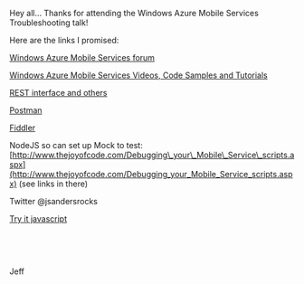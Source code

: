 Hey all… Thanks for attending the Windows Azure Mobile Services Troubleshooting talk!

Here are the links I promised:

[Windows Azure Mobile Services forum](http://social.msdn.microsoft.com/Forums/en-US/azuremobile/threads)

[Windows Azure Mobile Services Videos, Code Samples and Tutorials](http://social.msdn.microsoft.com/Forums/en-US/azuremobile/thread/61a36e7b-638c-4e3c-9946-b14ffdca3d46)

[REST interface and others](http://www.windowsazure.com/en-us/develop/mobile/resources/#header-6)

[Postman](https://chrome.google.com/webstore/detail/postman-rest-client/fdmmgilgnpjigdojojpjoooidkmcomcm/related?hl=en)

[Fiddler](http://fiddler2.com)

NodeJS so can set up Mock to test: [http://www.thejoyofcode.com/Debugging\_your\_Mobile\_Service\_scripts.aspx](http://www.thejoyofcode.com/Debugging_your_Mobile_Service_scripts.aspx) (see links in there)

Twitter @jsandersrocks

[Try it javascript](http://www.w3schools.com/jsref/tryit.asp?filename=tryjsref_date)

&#160;

&#160;

Jeff